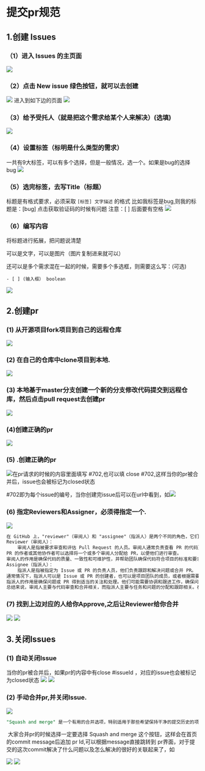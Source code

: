 # 提交pr规范

## 1.创建 Issues

###   （1）进入 Issues 的主页面

![](.\images\1-1.PNG)

### （2）点击 New issue 绿色按钮，就可以去创建

![](.\images\1-2.PNG)
进入到如下边的页面
![](.\images\1-2-1.PNG)

### （3）给予受托人（就是把这个需求给某个人来解决）(选填)

![](.\images\1-3.PNG)

### （4）设置标签（标明是什么类型的需求）

一共有9大标签，可以有多个选择，但是一般情况，选一个。如果是bug的选择bug
![](.\images\1-4.PNG)

### （5）选完标签，去写Title（标题）

标题是有格式要求，必须采取 `[标签] 文字描述` 的格式 比如我标签是bug,则我的标题是：[bug] 点击获取验证码的时候有问题 注意：[ ] 后面要有空格
![](.\images\1-5.PNG)

### （6）编写内容

将标题进行拓展，把问题说清楚 

可以是文字，可以是图片（图片复制进来就可以） 

还可以是多个需求混在一起的时候，需要多个多选框，则需要这么写：(可选)

```Plaintext
- [ ] (输入框） boolean
```

![](.\images\1-6.PNG)

## 2.创建pr

###   (1) 从开源项目fork项目到自己的远程仓库

![](.\images\2-1.PNG)

### (2) 在自己的仓库中clone项目到本地.

![](.\images\2-2.PNG)

### (3) 本地基于master分支创建一个新的分支修改代码提交到远程仓库，然后点击pull request去创建pr

![](.\images\2-3.PNG)


### (4)创建正确的pr

![](.\images\2-4.PNG)

### (5) .创建正确的pr

![](.\images\2-5.PNG)在pr请求的时候的内容里面填写 #702,也可以填 close #702,这样当你的pr被合并后，issue也会被标记为closed状态

\#702即为每个issue的编号，当你创建完issue后可以在url中看到，如![](.\images\2-5-1.PNG)

### (6) 指定Reviewers和Assigner，必须得指定一个.

![](.\images\2-6.PNG)

```Apache
在 GitHub 上，"reviewer"（审阅人）和 "assignee"（指派人）是两个不同的角色，它们在 Pull Request（PR）和 Issue 管理中具有不同的作用：
Reviewer（审阅人）：
    审阅人是指被要求审查和评估 Pull Request 的人员。审阅人通常负责查看 PR 的代码更改、提出建议、检查代码的质量和可维护性，并最终批准或拒绝 PR 的合并。
PR 的作者或其他协作者可以选择将一个或多个审阅人分配给 PR，以便他们进行审查。
审阅人的作用是确保代码的质量、一致性和可维护性，并帮助团队确保代码符合项目的标准和要求。
Assignee（指派人）：
    指派人是指被指定为 Issue 或 PR 的负责人员，他们负责跟踪和解决问题或合并 PR。
通常情况下，指派人可以是 Issue 或 PR 的创建者，也可以是项目团队的成员，或者根据需要指定的其他人员。
指派人的作用是确保问题或 PR 得到适当的关注和处理。他们可能需要协调和跟进工作，确保问题在合适的时间内得到解决或 PR 得到合并。
总结来说，审阅人主要与代码审查和合并相关，而指派人主要与任务和问题的分配和跟踪相关。在实际协作中，这两个角色通常会共同合作，以确保项目的代码和问题得到适当的处理和解决。
```

### (7) 找到上边对应的人给你Approve,之后让Reviewer给你合并

![](.\images\2-7.PNG)
![](.\images\2-7-1.PNG)

## 3.关闭Issues

### (1) 自动关闭Issue

当你的pr被合并后，如果pr的内容中有close #issueId ，对应的issue也会被标记为closed状态
![](.\images\3-1-1.PNG)
![](.\images\3-1-2.PNG)

### (2) 手动合并pr,并关闭Issue.

![](.\images\3-2-1.PNG)

```SQL
"Squash and merge" 是一个有用的合并选项，特别适用于那些希望保持干净的提交历史的项目。它可以将多个小的提交合并成一个更有组织的提交，以减少分支历史中的噪音和混乱。但要注意，合并后的提交历史将不再包含原始的拉取请求分支上的每个提交，因此某些详细信息可能会丢失。
```

​         大家合并pr的时候选择一定要选择     Squash and merge  这个按钮，这样会在首页的commit message后追加 pr Id,可以根据message直接跳转到 pr界面，对于提交的这次commit解决了什么问题以及怎么解决的很好的关联起来了，如

![](.\images\3-2-2.PNG)
![](.\images\3-2-3.PNG)
